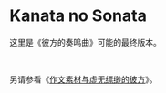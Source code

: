 # Kanata no Sonata
<p>这里是《彼方的奏鸣曲》可能的最终版本。</p>
<br>
<p>另请参看《<a href="../../../records/inai_kanata.html">作文素材与虚无缥缈的彼方</a>》。</p>
